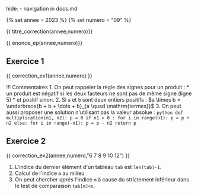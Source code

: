 hide: - navigation  in docs.md

{% set annee = 2023 %}
{% set numero = "09" %}


{{ titre_correction(annee,numero)}}

{{ enonce_ep(annee,numero)}}
 

## Exercice 1

{{ correction_ex1(annee,numero) }}

!!! Commentaires
    1. On peut rappeler la règle des signes pour un produit :
        * un produit est négatif si les deux facteurs ne sont pas de même signe (ligne 5)
        * et positif sinon.
    2. Si `a` et `b` sont deux entiers positifs :
        $a \times b = \underbrace{b + b + \dots + b}_{a \quad \mathrm{termes}}$
    3. On peut aussi proposer une solution n'utilisant pas la valeur absolue :
    ```python
    def multiplication(n1, n2):
    p = 0
    if n1 > 0 :
        for i in range(n1):
            p = p + n2
    else:
        for i in range(-n1):
            p = p - n2
    return p
    ```


## Exercice 2 
{{ correction_ex2(annee,numero,"6 7 8 9 10 12") }}


1. L'indice du dernier élément d'un tableau `tab` est `len(tab)-1`.
2. Calcul de l'indice `m` au milieu
3. On peut chercher *après* l'indice `m` à cause du strictement inférieur dans le test de comparaison `tab[m]<n`.

    